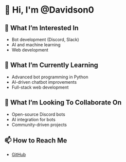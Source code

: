 # 👋 Hi, I'm @Davidson0

## 👀 What I’m Interested In
- Bot development (Discord, Slack)
- AI and machine learning
- Web development

## 🌱 What I’m Currently Learning
- Advanced bot programming in Python
- AI-driven chatbot improvements
- Full-stack web development

## 💼 What I’m Looking To Collaborate On
- Open-source Discord bots
- AI integration for bots
- Community-driven projects

## 📫 How to Reach Me
- [GitHub](https://github.com/Davidson0)
